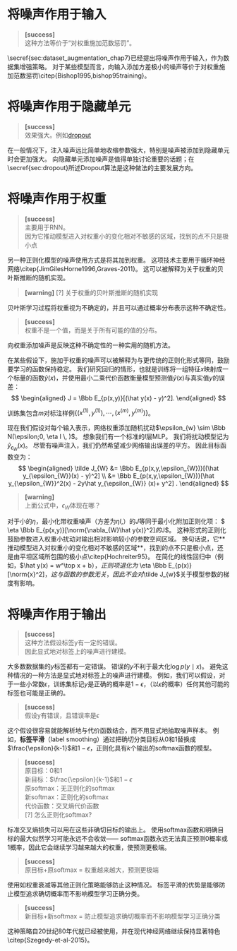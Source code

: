  






# 将噪声作用于输入 

> **[success]**  
这种方法等价于“对权重施加范数惩罚”。  

\secref{sec:dataset_augmentation_chap7}已经提出将噪声作用于输入，作为数据集增强策略。
对于某些模型而言，向输入添加方差极小的噪声等价于对权重施加范数惩罚\citep{Bishop1995,bishop95training}。  

# 将噪声作用于隐藏单元  

> **[success]**  
效果强大。例如[dropout](https://windmissing.github.io/Bible-DeepLearning/Chapter7/12Dropout.html)  

在一般情况下，注入噪声远比简单地收缩参数强大，特别是噪声被添加到隐藏单元时会更加强大。
向隐藏单元添加噪声是值得单独讨论重要的话题；在\secref{sec:dropout}所述Dropout算法是这种做法的主要发展方向。

# 将噪声作用于权重  

> **[success]**  
主要用于RNN。  
因为它推动模型进入对权重小的变化相对不敏感的区域，找到的点不只是极小点  

另一种正则化模型的噪声使用方式是将其加到权重。
这项技术主要用于循环神经网络\citep{JimGilesHorne1996,Graves-2011}。
这可以被解释为关于权重的贝叶斯推断的随机实现。  
> **[warning]** [?] 关于权重的贝叶斯推断的随机实现  

贝叶斯学习过程将权重视为不确定的，并且可以通过概率分布表示这种不确定性。  
> **[success]**  
权重不是一个值，而是关于所有可能的值的分布。  

向权重添加噪声是反映这种不确定性的一种实用的随机方法。

在某些假设下，施加于权重的噪声可以被解释为与更传统的正则化形式等同，鼓励要学习的函数保持稳定。
我们研究回归的情形，也就是训练将一组特征$x$映射成一个标量的函数$\hat y(x)$，并使用最小二乘代价函数衡量模型预测值$\hat y(x)$与真实值$y$的误差：  
$$
\begin{aligned}
 J = \Bbb E_{p(x,y)}[(\hat y(x) - y)^2].
\end{aligned}
$$

训练集包含$m$对标注样例$\{(x^{(1)}, y^{(1)}),\cdots,(x^{(m)}, y^{(m)})\}$。

现在我们假设对每个输入表示，网络权重添加随机扰动$\epsilon_{w} \sim \Bbb N(\epsilon;0, \eta I \, )$。
想象我们有一个标准的$l$层MLP。
我们将扰动模型记为$\hat y_{\epsilon_{W}} (x)$。
尽管有噪声注入，我们仍然希望减少网络输出误差的平方。
因此目标函数变为：  
$$
\begin{aligned}
 \tilde J_{W} &= \Bbb E_{p(x,y,\epsilon_{W})}[(\hat y_{\epsilon_{W}}(x) - y)^2] \\
   &=  \Bbb E_{p(x,y,\epsilon_{W})}[\hat y_{\epsilon_{W}}^2(x) -  2y\hat y_{\epsilon_{W}}
   (x)+ y^2] .
\end{aligned}
$$

> **[warning]**  
上面公式中，${\epsilon_{W}}$体现在哪？  

对于小的$\eta$，最小化带权重噪声（方差为$\eta I$\,）的$J$等同于最小化附加正则化项：
$ \eta \Bbb E_{p(x,y)}[\norm{\nabla_{W}\hat y(x)}^2]$的$J$。
这种形式的正则化鼓励参数进入权重小扰动对输出相对影响较小的参数空间区域。
换句话说，它**推动模型进入对权重小的变化相对不敏感的区域**，找到的点不只是极小点，还是由平坦区域所包围的极小点\citep{Hochreiter95}。
在简化的线性回归中（例如，$\hat y(x) = w^\top x + b$），正则项退化为$ \eta \Bbb E_{p(x)}[\norm{x}^2]$，这与函数的参数无关，因此不会对$\tilde J_{w}$关于模型参数的梯度有影响。

# 将噪声作用于输出  

> **[success]**  
这种方法假设标签y有一定的错误。  
因此显式地对标签上的噪声进行建模。  

大多数数据集的$y$标签都有一定错误。
错误的$y$不利于最大化$\log p(y \mid x)$。
避免这种情况的一种方法是显式地对标签上的噪声进行建模。
例如，我们可以假设，对于一些小常数$\epsilon$，训练集标记$y$是正确的概率是$1-\epsilon$，（以$\epsilon$的概率）任何其他可能的标签也可能是正确的。  
> **[success]**  
假设y有错误，且错误率是$\epsilon$  

这个假设很容易就能解析地与代价函数结合，而不用显式地抽取噪声样本。
例如，**标签平滑**（label smoothing）通过把确切分类目标从0和1替换成$\frac{\epsilon}{k-1}$和$1-\epsilon$，正则化具有$k$个输出的softmax函数的模型。  
> **[success]**  
原目标：0和1  
新目标：$\frac{\epsilon}{k-1}$和$1-\epsilon$  
原softmax：无正则化的softmax  
新softmax：正则化的softmax  
代价函数：交叉熵代价函数  
[?] 怎么正则化softmax?  

标准交叉熵损失可以用在这些非确切目标的输出上。
使用softmax函数和明确目标的最大似然学习可能永远不会收敛——
softmax函数永远无法真正预测0概率或1概率，因此它会继续学习越来越大的权重，使预测更极端。  
> **[success]**  
原目标+原softmax = 权重越来越大，预测更极端  

使用如权重衰减等其他正则化策略能够防止这种情况。
标签平滑的优势是能够防止模型追求确切概率而不影响模型学习正确分类。  
> **[success]**  
新目标+新softmax = 防止模型追求确切概率而不影响模型学习正确分类  

这种策略自20世纪80年代就已经被使用，并在现代神经网络继续保持显著特色\citep{Szegedy-et-al-2015}。

